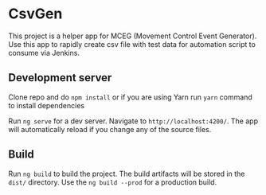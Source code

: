 # CsvGen

This project is a helper app for MCEG (Movement Control Event Generator). Use this app to rapidly create csv file with test data for automation script to consume via Jenkins.

## Development server

Clone repo and do `npm install` or if you are using Yarn run `yarn` command to install dependencies

Run `ng serve` for a dev server. Navigate to `http://localhost:4200/`. The app will automatically reload if you change any of the source files.

## Build

Run `ng build` to build the project. The build artifacts will be stored in the `dist/` directory. Use the `ng build --prod` for a production build. 


